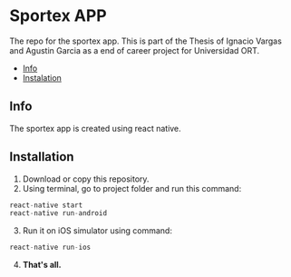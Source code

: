# Sportex APP

 The repo for the sportex app. 
 This is part of the Thesis of Ignacio Vargas and Agustin Garcia as a end of career project for Universidad ORT.

- [Info](#info)
- [Instalation](#installation)

## Info

The sportex app is created using react native.

## Installation
1. Download or copy this repository.
2. Using terminal, go to project folder and run this command:

```javascript
react-native start
react-native run-android
```
3. Run it on iOS simulator using command:
```javascript
react-native run-ios
```
4. **That's all.**
